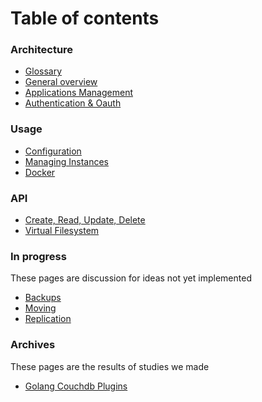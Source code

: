 Table of contents
==========

### Architecture
- [Glossary](./glossary.md)
- [General overview](./architecture.md)
- [Applications Management](./apps.md)
- [Authentication & Oauth](./auth.md)

### Usage
- [Configuration](./config.md)
- [Managing Instances](./instance.md)
- [Docker](./docker.md)

### API
- [Create, Read, Update, Delete](./crud.md)
- [Virtual Filesystem](./files.md)

### In progress
These pages are discussion for ideas not yet implemented
- [Backups](./backup.md)
- [Moving](./moving.md)
- [Replication]('./replication.md')

### Archives
These pages are the results of studies we made
- [Golang Couchdb Plugins]('./couchdb-plugins.md')
